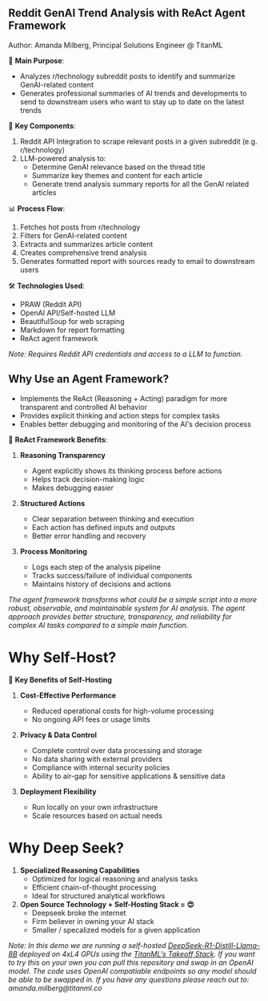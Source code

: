 ## Reddit GenAI Trend Analysis with ReAct Agent Framework

Author: Amanda Milberg, Principal Solutions Engineer @ TitanML

🎯 **Main Purpose**:
- Analyzes r/technology subreddit posts to identify and summarize GenAI-related content
- Generates professional summaries of AI trends and developments to send to downstream users who want to stay up to date on the latest trends

🔑 **Key Components**:
1. Reddit API Integration to scrape relevant posts in a given subreddit (e.g. r/technology)
2. LLM-powered analysis to:
   - Determine GenAI relevance based on the thread title
   - Summarize key themes and content for each article
   - Generate trend analysis summary reports for all the GenAI related articles 

📊 **Process Flow**:
1. Fetches hot posts from r/technology 
2. Filters for GenAI-related content
3. Extracts and summarizes article content
4. Creates comprehensive trend analysis
5. Generates formatted report with sources ready to email to downstream users 

🛠️ **Technologies Used**:
- PRAW (Reddit API)
- OpenAI API/Self-hosted LLM
- BeautifulSoup for web scraping
- Markdown for report formatting
- ReAct agent framework

_Note: Requires Reddit API credentials and access to a LLM to function._

## Why Use an Agent Framework?

- Implements the ReAct (Reasoning + Acting) paradigm for more transparent and controlled AI behavior
- Provides explicit thinking and action steps for complex tasks
- Enables better debugging and monitoring of the AI's decision process

🧠 **ReAct Framework Benefits**:
1. **Reasoning Transparency**
   - Agent explicitly shows its thinking process before actions
   - Helps track decision-making logic
   - Makes debugging easier

2. **Structured Actions**
   - Clear separation between thinking and execution
   - Each action has defined inputs and outputs
   - Better error handling and recovery

3. **Process Monitoring**
   - Logs each step of the analysis pipeline
   - Tracks success/failure of individual components
   - Maintains history of decisions and actions

_The agent framework transforms what could be a simple script into a more robust, observable, and maintainable system for AI analysis. The agent approach provides better structure, transparency, and reliability for complex AI tasks compared to a simple main function._

# Why Self-Host?

🌟 **Key Benefits of Self-Hosting** 

1. **Cost-Effective Performance**
   - Reduced operational costs for high-volume processing
   - No ongoing API fees or usage limits

2. **Privacy & Data Control** 
   - Complete control over data processing and storage
   - No data sharing with external providers
   - Compliance with internal security policies
   - Ability to air-gap for sensitive applications & sensitive data 

3. **Deployment Flexibility**
   - Run locally on your own infrastructure
   - Scale resources based on actual needs
# Why Deep Seek?

1. **Specialized Reasoning Capabilities**
   - Optimized for logical reasoning and analysis tasks
   - Efficient chain-of-thought processing
   - Ideal for structured analytical workflows
2. **Open Source Technology + Self-Hosting Stack = 😍**  
   - Deepseek broke the internet 
   - Firm believer in owning your AI stack 
   - Smaller / specalized models for a given application  

_Note: In this demo we are running a self-hosted [DeepSeek-R1-Distill-Llama-8B](https://huggingface.co/deepseek-ai/DeepSeek-R1-Distill-Llama-8B) deployed on 4xL4 GPUs using the [TitanML's Takeoff Stack](https://docs.titanml.co/). If you want to try this on your own you can pull this repository and swap in an OpenAI model. The code uses OpenAI compatiable endpoints so any model should be able to be swapped in. If you have any questions please reach out to: amanda.milberg@titanml.co_


